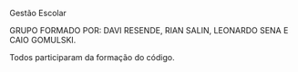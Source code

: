 Gestão Escolar

GRUPO FORMADO POR: DAVI RESENDE, RIAN SALIN, LEONARDO SENA E CAIO GOMULSKI.

Todos participaram da formação do código.
